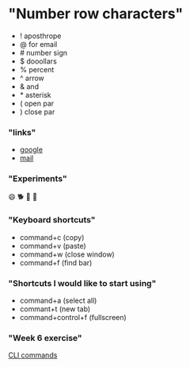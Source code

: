 # "Number row characters"
- ! aposthrope
- @ for email
- \# number sign
- $ dooollars
- % percent
- ^ arrow
- & and
- \* asterisk
- ( open par
- ) close par

### "links"
* [google](google.com)
* [mail](gmail.com)

### "Experiments"
😄 🐕 👋 🦴

### "Keyboard shortcuts"
- command+c (copy)
- command+v (paste)
- command+w (close window)
- command+f (find bar)

### "Shortcuts I would like to start using"
- command+a (select all)
- commant+t (new tab)
- command+control+f (fullscreen)

### "Week 6 exercise"
[CLI commands](docs/cli.md)
